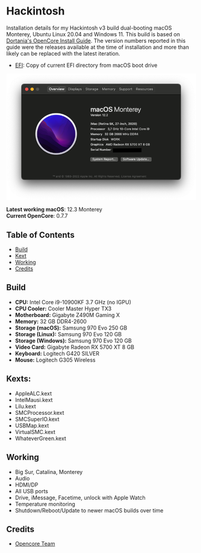 # Hackintosh

Installation details for my Hackintosh v3 build dual-booting macOS Monterey, Ubuntu Linux 20.04 and Windows 11.
This build is based on [Dortania's OpenCore Install Guide](https://dortania.github.io/OpenCore-Install-Guide/). The version numbers reported in this guide were the releases available at the time of installation and more than likely can be replaced with the latest iteration.

* [EFI](EFI/): Copy of current EFI directory from macOS boot drive

![About This Mac](system.png)

**Latest working macOS**: 12.3 Monterey
<br>
**Current OpenCore**: 0.7.7

## Table of Contents

* [Build](#build)
* [Kext](#kexts)
* [Working](#working)
* [Credits](#credits)


## Build

* **CPU:** Intel Core i9-10900KF 3.7 GHz (no IGPU)
* **CPU Cooler:** Cooler Master Hyper TX3
* **Motherboard:** Gigabyte Z490M Gaming X
* **Memory:** 32 GB DDR4-2600
* **Storage (macOS):** Samsung 970 Evo 250 GB
* **Storage (Linux):** Samsung 970 Evo 120 GB
* **Storage (Windows):** Samsung 970 Evo 120 GB
* **Video Card:** Gigabyte Radeon RX 5700 XT 8 GB
* **Keyboard:** Logitech G420 SILVER
* **Mouse:** Logitech G305 Wireless

## Kexts:
- AppleALC.kext
- IntelMausi.kext
- Lilu.kext
- SMCProcessor.kext
- SMCSuperIO.kext
- USBMap.kext
- VirtualSMC.kext
- WhateverGreen.kext

## Working
- Big Sur, Catalina, Monterey
- Audio
- HDMI/DP
- All USB ports
- Drive, iMessage, Facetime, unlock with Apple Watch
- Temperature monitoring
- Shutdown/Reboot/Update to newer macOS builds over time


## Credits
- [Opencore Team](https://dortania.github.io/getting-started/)
